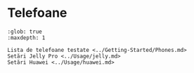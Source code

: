 # Telefoane

```{toctree}
:glob: true
:maxdepth: 1

Lista de telefoane testate <../Getting-Started/Phones.md>
Setări Jelly Pro <../Usage/jelly.md>
Setări Huawei <../Usage/huawei.md>
```
